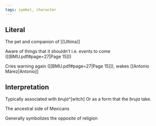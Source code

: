 ```yaml
---
tags: symbol, character
---
```

## Literal
The pet and companion of [[Ultima]]

Aware of things that it shouldn't
i.e. events to come
([[BMU.pdf#page=27|Page 15]])

Cries warning again ([[BMU.pdf#page=27|Page 15]]), wakes [[Antonio Márez|Antonio]]

## Interpretation
Typically associated with *bruja*^[witch]
Or as a form that the *bruja* take.

The ancestral side of Mexicans

Generally symbolizes the opposite of religion